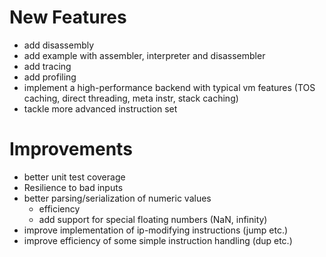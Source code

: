 # New Features

* add disassembly
* add example with assembler, interpreter and disassembler
* add tracing
* add profiling
* implement a high-performance backend with typical vm features (TOS caching, direct threading, meta instr, stack caching)
* tackle more advanced instruction set

# Improvements

* better unit test coverage
* Resilience to bad inputs
* better parsing/serialization of numeric values
    + efficiency
    + add support for special floating numbers (NaN, infinity)
* improve implementation of ip-modifying instructions (jump etc.)
* improve efficiency of some simple instruction handling (dup etc.)